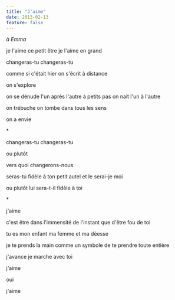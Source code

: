 ```yaml
---
title: "J'aime"
date: 2013-02-13
feature: false
---
```


*à Emma*

je l'aime ce petit être
je l'aime en grand

changeras-tu changeras-tu

comme si c'était hier
on s'écrit à distance

on s'explore

on se dénude l'un après l'autre à petits pas
on nait l'un à l'autre

on trébuche on tombe
dans tous les sens

on a envie

\*

changeras-tu changeras-tu

ou plutôt

vers quoi changerons-nous

seras-tu fidèle à ton petit autel
et le serai-je moi

ou plutôt
lui sera-t-il fidèle à toi

\*

j'aime

c'est être dans l'immensité de l'instant
que d'être fou de toi

tu es mon enfant ma femme et ma déesse

je te prends la main
comme un symbole de te prendre toute entière

j'avance
je marche avec toi

j'aime

oui

j'aime
